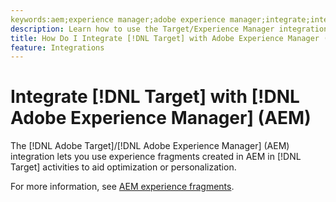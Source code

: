 ```yaml
---
keywords:aem;experience manager;adobe experience manager;integrate;integration;experience fragments
description: Learn how to use the Target/Experience Manager integration.
title: How Do I Integrate [!DNL Target] with Adobe Experience Manager (AEM)?
feature: Integrations
---
```

# Integrate [!DNL Target] with [!DNL Adobe Experience Manager] (AEM)

The [!DNL Adobe Target]/[!DNL Adobe Experience Manager] (AEM) integration lets you use experience fragments created in AEM in [!DNL Target] activities to aid optimization or personalization.

For more information, see [AEM experience fragments](/help/main/c-experiences/c-manage-content/aem-experience-fragments.md).